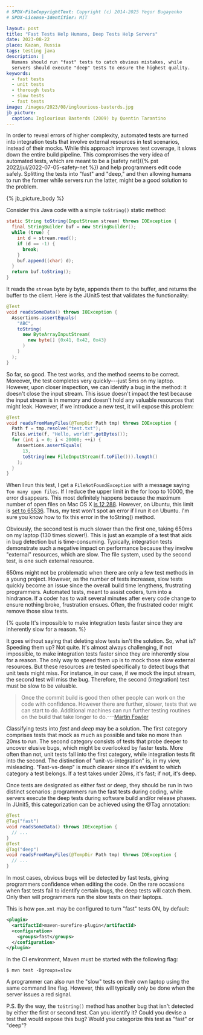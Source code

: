 ```yaml
---
# SPDX-FileCopyrightText: Copyright (c) 2014-2025 Yegor Bugayenko
# SPDX-License-Identifier: MIT

layout: post
title: "Fast Tests Help Humans, Deep Tests Help Servers"
date: 2023-08-22
place: Kazan, Russia
tags: testing java
description: |
  Humans should run "fast" tests to catch obvious mistakes, while
  servers should execute "deep" tests to ensure the highest quality.
keywords:
  - fast tests
  - unit tests
  - thorough tests
  - slow tests
  - fast tests
image: /images/2023/08/inglourious-basterds.jpg
jb_picture:
  caption: Inglourious Basterds (2009) by Quentin Tarantino
---
```


In order to reveal errors of higher complexity, automated tests are
turned into integration tests that involve external resources in test
scenarios, instead of their mocks. While this approach improves test
coverage, it slows down the entire build pipeline. This compromises
the very idea of automated tests, which are meant to be a
[safety net]({% pst 2022/jul/2022-07-05-safety-net %})
and help programmers edit code safely. Splitting the tests into "fast"
and "deep," and then allowing humans to run the former while servers
run the latter, might be a good solution to the problem.

<!--more-->

{% jb_picture_body %}

Consider this Java code with a simple `toString()` static method:

```java
static String toString(InputStream stream) throws IOException {
  final StringBuilder buf = new StringBuilder();
  while (true) {
    int d = stream.read();
    if (d == -1) {
      break;
    }
    buf.append((char) d);
  }
  return buf.toString();
}
```

It reads the `stream` byte by byte, appends them to the buffer, and
returns the buffer to the client. Here is the JUnit5 test that validates
the functionality:

```java
@Test
void readsSomeData() throws IOException {
  Assertions.assertEquals(
    "ABC",
    toString(
      new ByteArrayInputStream(
        new byte[] {0x41, 0x42, 0x43}
      )
    )
  );
}
```

So far, so good. The test works, and the method seems to be correct. Moreover, the test
completes very quickly---just 5ms on my laptop. However, upon closer
inspection, we can identify a bug in the method: it doesn't close the
input stream. This issue doesn't impact the test because the input
stream is in memory and doesn't hold any valuable resources that might leak.
However, if we introduce a new test, it will expose this problem:

```java
@Test
void readsFromManyFiles(@TempDir Path tmp) throws IOException {
  Path f = tmp.resolve("test.txt");
  Files.write(f, "Hello, world!".getBytes());
  for (int i = 0; i < 20000; ++i) {
    Assertions.assertEquals(
      13,
      toString(new FileInputStream(f.toFile())).length()
    );
  }
}
```

When I run this test, I get a `FileNotFoundException` with a message saying
`Too many open files`. If I reduce the upper limit in the for loop to 10000,
the error disappears. This most definitely happens because the maximum number of open files
on Mac OS X [is 12,288](https://superuser.com/a/443168). However, on Ubuntu,
this limit is [set to 65536](https://askubuntu.com/questions/1049058). Thus, my test
won't spot an error if I run it on Ubuntu. I'm sure you know how to fix this error in the toString() method.

Obviously, the second test is much slower than the first one, taking
650ms on my laptop (130 times slower!). This is just an example of a test that
aids in bug detection but is time-consuming. Typically, integration tests
demonstrate such a negative impact on performance because they involve "external"
resources, which are slow. The file system, used by the second test, is one such external resource.

650ms might not be problematic when there are only a few test methods in
a young project. However, as the number of tests increases, slow tests
quickly become an issue since the overall build time lengthens, frustrating
programmers. Automated tests, meant to assist coders, turn into a hindrance.
If a coder has to wait several minutes after every code change to ensure nothing broke,
frustration ensues. Often, the frustrated coder might remove those slow tests.

{% quote It's impossible to make integration tests faster since they are inherently slow for a reason. %}

It goes without saying that deleting slow tests isn't the solution.
So, what is? Speeding them up? Not quite. It's almost always challenging,
if not impossible, to make integration tests faster since they are inherently
slow for a reason. The only way to speed them up is to mock those slow
external resources. But these resources are tested specifically to detect
bugs that unit tests might miss. For instance, in our case, if we mock
the input stream, the second test will miss the bug. Therefore, the
second (integration) test must be slow to be valuable.

> Once the commit build is good then other people can work on the code with confidence. However there are further, slower, tests that we can start to do. Additional machines can run further testing routines on the build that take longer to do.---[Martin Fowler](https://martinfowler.com/articles/continuousIntegration.html)

Classifying tests into _fast_ and _deep_ may be a solution. The first category comprises
tests that mock as much as possible and take no more than 20ms to run.
The second category consists of tests that probe deeper to uncover elusive bugs,
which might be overlooked by faster tests. More often than not, unit tests
fall into the first category, while integration tests fit into the second.
The distinction of "unit-vs-integration" is, in my view, misleading. "Fast-vs-deep"
is much clearer since it's evident to which category a test belongs.
If a test takes under 20ms, it's fast; if not, it's deep.

Once tests are designated as either fast or deep, they should be run in two
distinct scenarios: programmers run the fast tests during coding,
while servers execute the deep tests during software build and/or release phases.
In JUnit5, this categorization can be achieved using the @Tag annotation:

```java
@Test
@Tag("fast")
void readsSomeData() throws IOException {
  // ...
}
@Test
@Tag("deep")
void readsFromManyFiles(@TempDir Path tmp) throws IOException {
  // ...
}
```

In most cases, obvious bugs will be detected by fast tests, giving programmers
confidence when editing the code. On the rare occasions when fast tests
fail to identify certain bugs, the deep tests will catch them. Only then
will programmers run the slow tests on their laptops.

This is how `pom.xml` may be configured to turn "fast" tests ON, by default:

```xml
<plugin>
  <artifactId>maven-surefire-plugin</artifactId>
  <configuration>
    <groups>fast</groups>
  </configuration>
</plugin>
```

In the CI environment, Maven must be started with the following flag:

```
$ mvn test -Dgroups=slow
```

A programmer can also run the "slow" tests on their own laptop using
the same command line flag. However, this will typically only be done
when the server issues a red signal.

P.S. By the way, the `toString()` method has another bug that
isn't detected by either the first or second test. Can you identify it?
Could you devise a test that would expose this bug?
Would you categorize this test as "fast" or "deep"?
